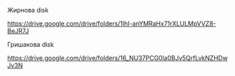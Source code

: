 Жирнова disk

https://drive.google.com/drive/folders/1IhI-anYMRaHx71rXLULMpVVZ8-BeJR7J 


Гришакова disk

https://drive.google.com/drive/folders/16_NU37PCG0la0BJv5QrfLvkNZHDwJv3N

